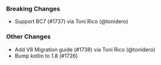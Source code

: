 ### Breaking Changes
* Support BC7 (#1737) via Toni Rico (@tonidero)
### Other Changes
* Add V8 Migration guide (#1738) via Toni Rico (@tonidero)
* Bump kotlin to 1.8 (#1726)
